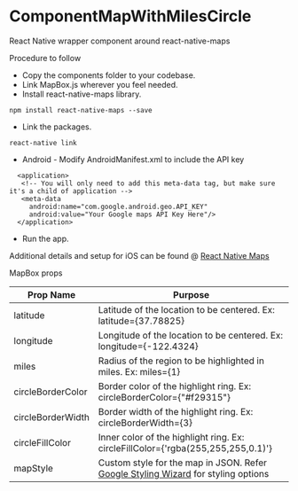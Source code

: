 # ComponentMapWithMilesCircle
React Native wrapper component around react-native-maps

Procedure to follow
- Copy the components folder to your codebase.
- Link MapBox.js wherever you feel needed.
- Install react-native-maps library.
```
npm install react-native-maps --save
```
- Link the packages.
```
react-native link
```
- Android - Modify AndroidManifest.xml to include the API key  
```
  <application>
   <!-- You will only need to add this meta-data tag, but make sure it's a child of application -->
   <meta-data
     android:name="com.google.android.geo.API_KEY"
     android:value="Your Google maps API Key Here"/>
  </application>

```
- Run the app.


Additional details and setup for iOS can be found @ [React Native Maps](https://github.com/react-native-community/react-native-maps)


MapBox props

| Prop Name  | Purpose |
| ------------- | ------------- |
| latitude  | Latitude of the location to be centered. Ex: latitude={37.78825} |
| longitude  | Longitude of the location to be centered. Ex: longitude={-122.4324} |
| miles  | Radius of the region to be highlighted in miles. Ex: miles={1} |
| circleBorderColor  | Border color of the highlight ring. Ex: circleBorderColor={"#f29315"} |
| circleBorderWidth  | Border width of the highlight ring. Ex: circleBorderWidth={3} |
| circleFillColor  | Inner color of the highlight ring. Ex: circleFillColor={'rgba(255,255,255,0.1)'} |
| mapStyle  | Custom style for the map in JSON. Refer [Google Styling Wizard](https://mapstyle.withgoogle.com/) for styling options |
